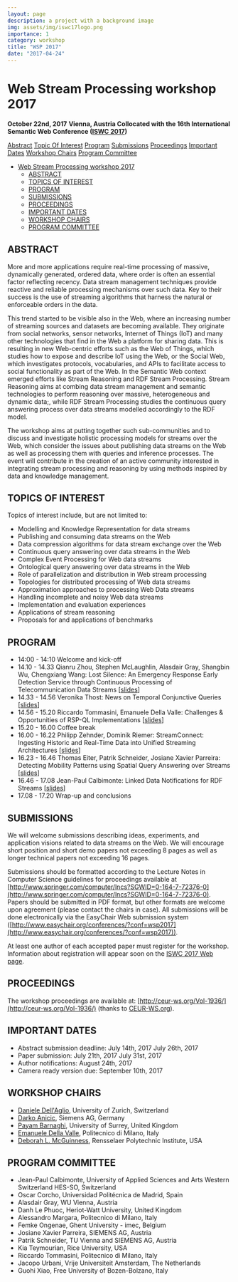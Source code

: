 ```yaml
---
layout: page
description: a project with a background image
img: assets/img/iswc17logo.png
importance: 1
category: workshop
title: "WSP 2017"
date: "2017-04-24"
---
```


# Web Stream Processing workshop 2017

**October 22nd, 2017** **Vienna, Austria Collocated with the 16th International Semantic Web Conference ([ISWC 2017](http://iswc2017.semanticweb.org/))**

[Abstract](#abstract) [Topic Of Interest](#topics) [Program](#program) [Submissions](#SUBMISSIONS) [Proceedings](#PROCEEDINGS) [Important Dates](#IMPORTANT%20DATES) [Workshop Chairs](#WORKSHOP%20CHAIRS) [Program Committee](#PC)


- [Web Stream Processing workshop 2017](#web-stream-processing-workshop-2017)
  - [ABSTRACT](#abstract)
  - [TOPICS OF INTEREST](#topics-of-interest)
  - [PROGRAM](#program)
  - [SUBMISSIONS](#submissions)
  - [PROCEEDINGS](#proceedings)
  - [IMPORTANT DATES](#important-dates)
  - [WORKSHOP CHAIRS](#workshop-chairs)
  - [PROGRAM COMMITTEE](#program-committee)
  
## ABSTRACT

More and more applications require real-time processing of massive, dynamically generated, ordered data, where order is often an essential factor reflecting recency. Data stream management techniques provide reactive and reliable processing mechanisms over such data. Key to their success is the use of streaming algorithms that harness the natural or enforceable orders in the data.

This trend started to be visible also in the Web, where an increasing number of streaming sources and datasets are becoming available. They originate from social networks, sensor networks, Internet of Things (IoT) and many other technologies that find in the Web a platform for sharing data. This is resulting in new Web-centric efforts such as the Web of Things, which studies how to expose and describe IoT using the Web, or the Social Web, which investigates protocols, vocabularies, and APIs to facilitate access to social functionality as part of the Web. In the Semantic Web context emerged efforts like Stream Reasoning and RDF Stream Processing. Stream Reasoning aims at combing data stream management and semantic technologies to perform reasoning over massive, heterogeneous and dynamic data;, while RDF Stream Processing studies the continuous query answering process over data streams modelled accordingly to the RDF model.

The workshop aims at putting together such sub-communities and to discuss and investigate holistic processing models for streams over the Web, which consider the issues about publishing data streams on the Web as well as processing them with queries and inference processes. The event will contribute in the creation of an active community interested in integrating stream processing and reasoning by using methods inspired by data and knowledge management.

## TOPICS OF INTEREST

Topics of interest include, but are not limited to:

- Modelling and Knowledge Representation for data streams
- Publishing and consuming data streams on the Web
- Data compression algorithms for data stream exchange over the Web
- Continuous query answering over data streams in the Web
- Complex Event Processing for Web data streams
- Ontological query answering over data streams in the Web
- Role of parallelization and distribution in Web stream processing
- Topologies for distributed processing of Web data streams
- Approximation approaches to processing Web Data streams
- Handling incomplete and noisy Web data streams
- Implementation and evaluation experiences
- Applications of stream reasoning
- Proposals for and applications of benchmarks

## PROGRAM


- 14:00 - 14:10 Welcome and kick-off
- 14.10 - 14.33 Qianru Zhou, Stephen McLaughlin, Alasdair Gray, Shangbin Wu, Chengxiang Wang: Lost Silence: An Emergency Response Early Detection Service through Continuous Processing of Telecommunication Data Streams \[[slides](../slides/2017/10/wsp2017-01.pdf)\]
- 14.33 - 14.56 Veronika Thost: News on Temporal Conjunctive Queries \[[slides](../slides/2017/10/wsp2017-02.pdf)\]
- 14.56 - 15.20 Riccardo Tommasini, Emanuele Della Valle: Challenges & Opportunities of RSP-QL Implementations \[[slides](../slides/2017/10/wsp2017-03.pdf)\]
- 15.20 - 16.00 Coffee break
- 16.00 - 16.22 Philipp Zehnder, Dominik Riemer: StreamConnect: Ingesting Historic and Real-Time Data into Unified Streaming Architectures \[[slides](../slides/2017/10/wsp2017-04.pdf)\]
- 16.23 - 16.46 Thomas Eiter, Patrik Schneider, Josiane Xavier Parreira: Detecting Mobility Patterns using Spatial Query Answering over Streams \[[slides](../slides/2017/10/wsp2017-05.pdf)\]
- 16.46 - 17.08 Jean-Paul Calbimonte: Linked Data Notifications for RDF Streams \[[slides](../slides/2017/10/wsp2017-06.pdf)\]
- 17.08 - 17.20 Wrap-up and conclusions

## SUBMISSIONS

We will welcome submissions describing ideas, experiments, and application visions related to data streams on the Web. We will encourage short position and short demo papers not exceeding 8 pages as well as longer technical papers not exceeding 16 pages.

Submissions should be formatted according to the Lecture Notes in Computer Science guidelines for proceedings available at [http://www.springer.com/computer/lncs?SGWID=0-164-7-72376-0](http://www.springer.com/computer/lncs?SGWID=0-164-7-72376-0). Papers should be submitted in PDF format, but other formats are welcome upon agreement (please contact the chairs in case). All submissions will be done electronically via the EasyChair Web submission system ([http://www.easychair.org/conferences/?conf=wsp2017](http://www.easychair.org/conferences/?conf=wsp2017)).

At least one author of each accepted paper must register for the workshop. Information about registration will appear soon on the [ISWC 2017 Web page](http://iswc2017.semanticweb.org/).

## PROCEEDINGS

The workshop proceedings are available at: [http://ceur-ws.org/Vol-1936/](http://ceur-ws.org/Vol-1936/) (thanks to [CEUR-WS.org](http://ceur-ws.org/)).

## IMPORTANT DATES

- Abstract submission deadline: July 14th, 2017 July 26th, 2017
- Paper submission: July 21th, 2017 July 31st, 2017
- Author notifications: August 24th, 2017
- Camera ready version due: September 10th, 2017

## WORKSHOP CHAIRS

- [Daniele Dell'Aglio](http://www.dellaglio.org/), University of Zurich, Switzerland
- [Darko Anicic](https://sites.google.com/site/darkoanicic/), Siemens AG, Germany
- [Payam Barnaghi](http://personal.ee.surrey.ac.uk/Personal/P.Barnaghi/), University of Surrey, United Kingdom
- [Emanuele Della Valle](http://emanueledellavalle.org), Politecnico di Milano, Italy
- [Deborah L. McGuinness](https://tw.rpi.edu/web/person/Deborah_L_McGuinness), Rensselaer Polytechnic Institute, USA

## PROGRAM COMMITTEE

- Jean-Paul Calbimonte, University of Applied Sciences and Arts Western Switzerland HES-SO, Switzerland
- Oscar Corcho, Universidad Politécnica de Madrid, Spain
- Alasdair Gray, WU Vienna, Austria
- Danh Le Phuoc, Heriot-Watt University, United Kingdom
- Alessandro Margara, Politecnico di Milano, Italy
- Femke Ongenae, Ghent University - imec, Belgium
- Josiane Xavier Parreira, SIEMENS AG, Austria
- Patrik Schneider, TU Vienna and SIEMENS AG, Austria
- Kia Teymourian, Rice University, USA
- Riccardo Tommasini, Politecnico di Milano, Italy
- Jacopo Urbani, Vrije Universiteit Amsterdam, The Netherlands
- Guohi Xiao, Free University of Bozen-Bolzano, Italy
